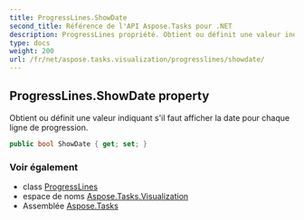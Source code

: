 ```yaml
---
title: ProgressLines.ShowDate
second_title: Référence de l'API Aspose.Tasks pour .NET
description: ProgressLines propriété. Obtient ou définit une valeur indiquant sil faut afficher la date pour chaque ligne de progression.
type: docs
weight: 200
url: /fr/net/aspose.tasks.visualization/progresslines/showdate/
---
```

## ProgressLines.ShowDate property

Obtient ou définit une valeur indiquant s'il faut afficher la date pour chaque ligne de progression.

```csharp
public bool ShowDate { get; set; }
```

### Voir également

* class [ProgressLines](../)
* espace de noms [Aspose.Tasks.Visualization](../../progresslines/)
* Assemblée [Aspose.Tasks](../../../)


